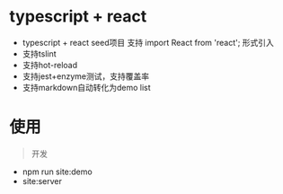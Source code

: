 # typescript + react
- typescript + react seed项目 支持 import React from 'react'; 形式引入
- 支持tslint
- 支持hot-reload
- 支持jest+enzyme测试，支持覆盖率
- 支持markdown自动转化为demo list

# 使用

> 开发
- npm run site:demo
- site:server